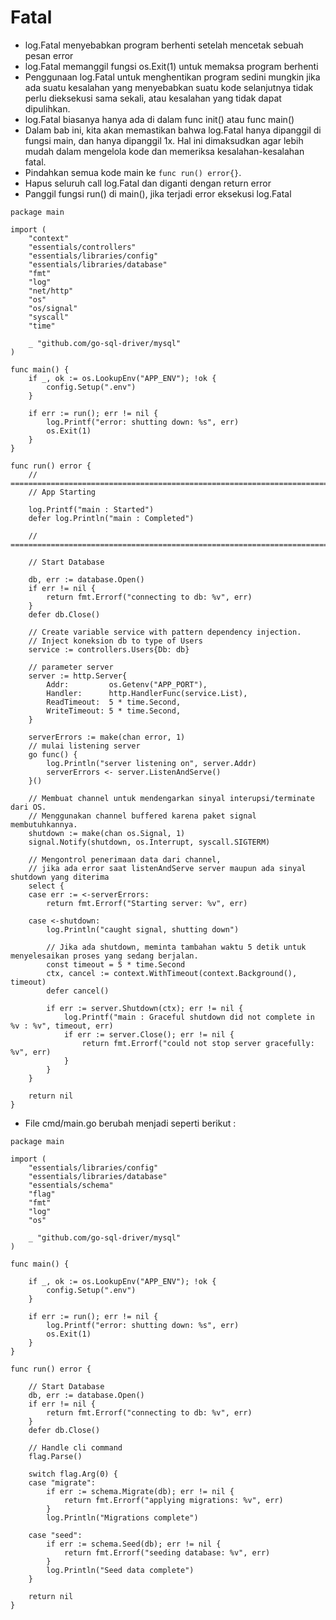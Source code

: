 # Fatal

* log.Fatal menyebabkan program berhenti setelah mencetak sebuah pesan error
* log.Fatal memanggil fungsi os.Exit\(1\) untuk memaksa program berhenti
* Penggunaan log.Fatal untuk menghentikan program sedini mungkin jika ada suatu kesalahan yang menyebabkan suatu kode selanjutnya tidak perlu dieksekusi sama sekali, atau kesalahan yang tidak dapat dipulihkan.
* log.Fatal biasanya hanya ada di dalam func init\(\) atau func main\(\)
* Dalam bab ini, kita akan memastikan bahwa log.Fatal hanya dipanggil di fungsi main, dan hanya dipanggil 1x. Hal ini dimaksudkan agar lebih mudah dalam mengelola kode dan memeriksa kesalahan-kesalahan fatal.
* Pindahkan semua kode main ke `func run() error{}`. 
* Hapus seluruh call log.Fatal dan diganti dengan return error
* Panggil fungsi run\(\) di main\(\), jika terjadi error eksekusi log.Fatal

```text
package main

import (
    "context"
    "essentials/controllers"
    "essentials/libraries/config"
    "essentials/libraries/database"
    "fmt"
    "log"
    "net/http"
    "os"
    "os/signal"
    "syscall"
    "time"

    _ "github.com/go-sql-driver/mysql"
)

func main() {
    if _, ok := os.LookupEnv("APP_ENV"); !ok {
        config.Setup(".env")
    }

    if err := run(); err != nil {
        log.Printf("error: shutting down: %s", err)
        os.Exit(1)
    }
}

func run() error {
    // =========================================================================
    // App Starting

    log.Printf("main : Started")
    defer log.Println("main : Completed")

    // =========================================================================

    // Start Database

    db, err := database.Open()
    if err != nil {
        return fmt.Errorf("connecting to db: %v", err)
    }
    defer db.Close()

    // Create variable service with pattern dependency injection.
    // Inject koneksion db to type of Users
    service := controllers.Users{Db: db}

    // parameter server
    server := http.Server{
        Addr:         os.Getenv("APP_PORT"),
        Handler:      http.HandlerFunc(service.List),
        ReadTimeout:  5 * time.Second,
        WriteTimeout: 5 * time.Second,
    }

    serverErrors := make(chan error, 1)
    // mulai listening server
    go func() {
        log.Println("server listening on", server.Addr)
        serverErrors <- server.ListenAndServe()
    }()

    // Membuat channel untuk mendengarkan sinyal interupsi/terminate dari OS.
    // Menggunakan channel buffered karena paket signal membutuhkannya.
    shutdown := make(chan os.Signal, 1)
    signal.Notify(shutdown, os.Interrupt, syscall.SIGTERM)

    // Mengontrol penerimaan data dari channel,
    // jika ada error saat listenAndServe server maupun ada sinyal shutdown yang diterima
    select {
    case err := <-serverErrors:
        return fmt.Errorf("Starting server: %v", err)

    case <-shutdown:
        log.Println("caught signal, shutting down")

        // Jika ada shutdown, meminta tambahan waktu 5 detik untuk menyelesaikan proses yang sedang berjalan.
        const timeout = 5 * time.Second
        ctx, cancel := context.WithTimeout(context.Background(), timeout)
        defer cancel()

        if err := server.Shutdown(ctx); err != nil {
            log.Printf("main : Graceful shutdown did not complete in %v : %v", timeout, err)
            if err := server.Close(); err != nil {
                return fmt.Errorf("could not stop server gracefully: %v", err)
            }
        }
    }

    return nil
}
```

* File cmd/main.go berubah menjadi seperti berikut :

```text
package main

import (
    "essentials/libraries/config"
    "essentials/libraries/database"
    "essentials/schema"
    "flag"
    "fmt"
    "log"
    "os"

    _ "github.com/go-sql-driver/mysql"
)

func main() {

    if _, ok := os.LookupEnv("APP_ENV"); !ok {
        config.Setup(".env")
    }

    if err := run(); err != nil {
        log.Printf("error: shutting down: %s", err)
        os.Exit(1)
    }
}

func run() error {

    // Start Database
    db, err := database.Open()
    if err != nil {
        return fmt.Errorf("connecting to db: %v", err)
    }
    defer db.Close()

    // Handle cli command
    flag.Parse()

    switch flag.Arg(0) {
    case "migrate":
        if err := schema.Migrate(db); err != nil {
            return fmt.Errorf("applying migrations: %v", err)
        }
        log.Println("Migrations complete")

    case "seed":
        if err := schema.Seed(db); err != nil {
            return fmt.Errorf("seeding database: %v", err)
        }
        log.Println("Seed data complete")
    }

    return nil
}
```

